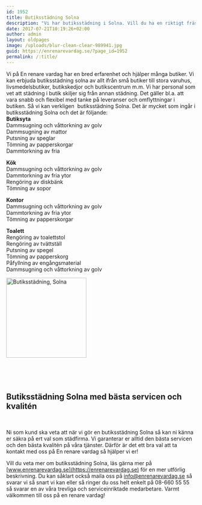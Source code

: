 ```yaml
---
id: 1952
title: Butiksstädning Solna
description: "Vi har butiksstädning i Solna. Vill du ha en riktigt fräsch butik? Det är ju så klart du vill ha det! Det är ju väldigt viktigt att butiken ser bra ut så att kunderna trivs och kommer tillbaka."
date: 2017-07-21T10:19:26+02:00
author: admin
layout: oldpages
image: /uploads/blur-clean-clear-989941.jpg
guid: https://enrenarevardag.se/?page_id=1952
permalink: /:title/
---
```

Vi på En renare vardag har en bred erfarenhet och hjälper många butiker. Vi kan erbjuda butiksstädning solna av allt ifrån små butiker till stora varuhus, livsmedelsbutiker, butikskedjor och butikscentrum m.m. Vi har personal som vet att städning i butik skiljer sig från annan städning. Det gäller bl.a. att vara snabb och flexibel med tanke på leveranser och omflyttningar i butiken. Så vi kan verkligen  butiksstädning Solna. Det är mycket som ingår i butiksstädning Solna och det är följande:  
**Butiksyta**  
Dammsugning och våttorkning av golv  
Dammsugning av mattor  
Putsning av speglar  
Tömning av papperskorgar  
Dammtorkning av fria

**Kök**  
Dammsugning och våttorkning av golv  
Dammtorkning av fria ytor  
Rengöring av diskbänk  
Tömning av sopor

**Kontor**  
Dammsugning och våttorkning av golv  
Dammtorkning av fria ytor  
Tömning av papperskorgar

**Toalett**  
Rengöring av toalettstol  
Rengöring av tvättställ  
Putsning av spegel  
Tömning av papperskorg  
Påfyllning av engångsmaterial  
Dammsugning och våttorkning av golv

[<img class=" wp-image-1959 aligncenter" src="https://enrenarevardag.se/wp-content/uploads/2017/07/Flyttstädning-Stockholm-Solna.png" alt="Butiksstädning, Solna" width="213" height="212" srcset="https://enrenarevardag.se/wp-content/uploads/2017/07/Flyttstädning-Stockholm-Solna.png 151w, https://enrenarevardag.se/wp-content/uploads/2017/07/Flyttstädning-Stockholm-Solna-150x150.png 150w, https://enrenarevardag.se/wp-content/uploads/2017/07/Flyttstädning-Stockholm-Solna-125x125.png 125w" sizes="(max-width: 213px) 100vw, 213px" />](https://enrenarevardag.se/foretag/butikstadning/) 

&nbsp;

&nbsp;

## **Butiksstädning Solna med bästa servicen och kvalitén**

&nbsp;

Ni som kund ska veta att när vi gör en butiksstädning Solna så kan ni känna er säkra på ert val som städfirma. Vi garanterar er alltid den bästa servicen och den bästa kvalitén på våra tjänster. Därför är det ett bra val att ta kontakt med oss på En renare vardag så hjälper vi er!

Vill du veta mer om butiksstädning Solna, läs gärna mer på [www.enrenarevardag.se](https://enrenarevardag.se) för en mer utförlig beskrivning. Du kan såklart också maila oss på <info@enrenarevardag.se> så svarar vi så snart vi kan eller så ringer du oss helt enkelt på 08-660 55 55 så svarar en av våra trevliga och serviceinriktade medarbetare. Varmt välkommen till oss på en renare vardag!